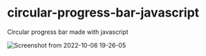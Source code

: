 # circular-progress-bar-javascript

Circular progress bar made with javascript 


![Screenshot from 2022-10-06 19-26-05](https://user-images.githubusercontent.com/99423608/194390424-5ffacf2b-52d8-42d5-8432-ebf27f59cc58.png)
